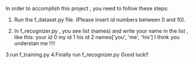 In order to accomplish this project , you need to follow these steps:

1. Run the f_dataset.py file. (Please insert id numbers between 0 and 10).

2. In f_recognizer.py , you see list (names) and write your name in the list , like this:
your id 0
my id 1
his id 2 
names['you', 'me', 'his'] I think you understan me !!!!

3.run f_training.py 
4.Finally run f_recognizer.py 
Good luck!!
